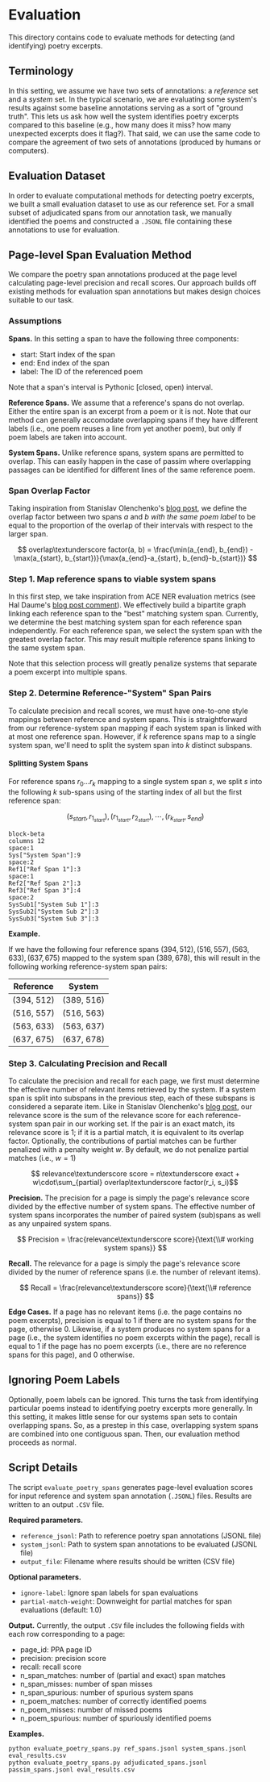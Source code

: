 # Evaluation
This directory contains code to evaluate methods for detecting (and identifying)
poetry excerpts.

## Terminology
In this setting, we assume we have two sets of annotations: a *reference* set and
a *system* set. In the typical scenario, we are evaluating some system's results
against some baseline annotations serving as a sort of "ground truth". This lets
us ask how well the system identifies poetry excerpts compared to this baseline
(e.g., how many does it miss? how many unexpected excerpts does it flag?). That
said, we can use the same code to compare the agreement of two sets of annotations
(produced by humans or computers).

## Evaluation Dataset
In order to evaluate computational methods for detecting poetry excerpts, we
built a small evaluation dataset to use as our reference set. For a small subset of
adjudicated spans from our annotation task, we manually identified the poems and
constructed a `.JSONL` file containing these annotations to use for evaluation.

## Page-level Span Evaluation Method
We compare the poetry span annotations produced at the page level calculating page-level
precision and recall scores. Our approach builds off existing methods for evaluation span
annotations but makes design choices suitable to our task.

### Assumptions
**Spans.** In this setting a span to have the following three components:
- start: Start index of the span
- end: End index of the span
- label: The ID of the referenced poem

Note that a span's interval is Pythonic [closed, open) interval.

**Reference Spans.** We assume that a reference's spans do not overlap. Either the entire span
is an excerpt from a poem or it is not. Note that our method can generally accomodate overlapping
spans if they have different labels (i.e., one poem reuses a line from yet another poem), but only
if poem labels are taken into account.

**System Spans.** Unlike reference spans, system spans are permitted to overlap. This can easily
happen in the case of passim where overlapping passages can be identified for different lines of
the same reference poem.

### Span Overlap Factor
Taking inspiration from Stanislav Olenchenko's [blog post](https://blog.p1k.org/yet-another-way-of-ner-systems-evaluation/),
we define the overlap factor between two spans $a$ and $b$ *with the same poem label* to be equal to
the proportion of the overlap of their intervals with respect to the larger span.

$$
overlap\textunderscore factor(a, b) = \frac{\min(a_{end}, b_{end}) - \max(a_{start}, b_{start})}{\max(a_{end}-a_{start}, b_{end}-b_{start})}
$$

### Step 1. Map reference spans to viable system spans
In this first step, we take inspiration from ACE NER evaluation metrics (see Hal Daume's [blog post comment](https://nlpers.blogspot.com/2006/08/doing-named-entity-recognition-dont.html?showComment=1156981200000#c115698122985619877)). We effectively build a bipartite graph linking
each reference span to the "best" matching system span. Currently, we determine the best matching
system span for each reference span independently. For each reference span, we select the
system span with the greatest overlap factor. This may result multiple reference spans linking to
the same system span.

Note that this selection process will greatly penalize systems that separate a poem excerpt into
multiple spans.

### Step 2. Determine Reference-"System" Span Pairs
To calculate precision and recall scores, we must have one-to-one style mappings between reference
and system spans. This is straightforward from our reference-system span mapping if each system
span is linked with at most one reference span. However, if $k$ reference spans map to a
single system span, we'll need to split the system span into $k$ distinct subspans.

#### Splitting System Spans
For reference spans $r_0 \dots r_k$ mapping to a single system span $s$, we split $s$ into the following
$k$ sub-spans using of the starting index of all but the first reference span:

$$
\left(s_{start}, r_{1_{start}} \right),
\left(r_{1_{start}}, r_{2_{start}} \right),
\cdots,
\left(r_{k_{start}}, s_{end} \right)
$$


```mermaid
block-beta
columns 12
space:1
Sys["System Span"]:9
space:2
Ref1["Ref Span 1"]:3
space:1
Ref2["Ref Span 2"]:3
Ref3["Ref Span 3"]:4
space:2
SysSub1["System Sub 1"]:3
SysSub2["System Sub 2"]:3
SysSub3["System Sub 3"]:3
```

**Example.**


If we have the following four reference spans $(394, 512), (516, 557), (563, 633), (637, 675)$ mapped
to the system span $(389, 678)$, this will result in the following working reference-system span pairs:

| Reference | System |
| --- | --- |
| (394, 512) | (389, 516) |
| (516, 557) | (516, 563) |
| (563, 633) | (563, 637) |
| (637, 675) | (637, 678) |

### Step 3. Calculating Precision and Recall
To calculate the precision and recall for each page, we first must determine the effective number of
relevant items retrieved by the system. If a system span is split into subspans in the previous step,
each of these subspans is considered a separate item. Like in Stanislav Olenchenko's [blog post](https://blog.p1k.org/yet-another-way-of-ner-systems-evaluation/),
our relevance score is the sum of the relevance score for each reference-system span pair in our working
set. If the pair is an exact match, its relevance score is 1; if it is a partial match, it is equivalent
to its overlap factor. Optionally, the contributions of partial matches can be further penalized with
a penalty weight $w$. By default, we do not penalize partial matches (i.e., $w=1$)

$$ relevance\textunderscore score = n\textunderscore exact + w\cdot\sum_{partial} overlap\textunderscore factor(r_i, s_i)$$

**Precision.**
The precision for a page is simply the page's relevance score divided by the effective number of
system spans. The effective number of system spans incorporates the number of paired system (sub)spans
as well as any unpaired system spans.

$$ Precision = \frac{relevance\textunderscore score}{\text{\\# working system spans}} $$

**Recall.**
The relevance for a page is simply the page's relevance score divided by the numer of reference spans
(i.e. the number of relevant items).

$$ Recall = \frac{relevance\textunderscore score}{\text{\\# reference spans}} $$

**Edge Cases.**
If a page has no relevant items (i.e. the page contains no poem excerpts), precision is equal to 1
if there are no system spans for the page, otherwise 0. Likewise, if a system produces no system
spans for a page (i.e., the system identifies no poem excerpts within the page), recall is equal to 1
if the page has no poem excerpts (i.e., there are no reference spans for this page), and 0 otherwise.

## Ignoring Poem Labels
Optionally, poem labels can be ignored. This turns the task from identifying particular poems instead to
identifying poetry excerpts more generally. In this setting, it makes little sense for our systems span
sets to contain overlapping spans. So, as a prestep in this case, overlapping system spans are combined
into one contiguous span. Then, our evaluation method proceeds as normal.

## Script Details
The script `evaluate_poetry_spans` generates page-level evaluation scores for input reference and system
span annotation (`.JSONL`) files. Results are written to an output `.CSV` file.

**Required parameters.**
- `reference_jsonl`: Path to reference poetry span annotations (JSONL file)
- `system_jsonl`: Path to system span annotations to be evaluated (JSONL file)
- `output_file`: Filename where results should be written (CSV file)

**Optional parameters.**
- `ignore-label`: Ignore span labels for span evaluations
- `partial-match-weight`: Downweight for partial matches for span evaluations (default: 1.0)

**Output.**
Currently, the output `.CSV` file includes the following fields with each row corresponding to a page:
- page_id: PPA page ID
- precision: precision score
- recall: recall score
- n_span_matches: number of (partial and exact) span matches
- n_span_misses: number of span misses
- n_span_spurious: number of spurious system spans
- n_poem_matches: number of correctly identified poems
- n_poem_misses: number of missed poems
- n_poem_spurious: number of spuriously identified poems

**Examples.**
```
python evaluate_poetry_spans.py ref_spans.jsonl system_spans.jsonl eval_results.csv
python evaluate_poetry_spans.py adjudicated_spans.jsonl passim_spans.jsonl eval_results.csv
```
